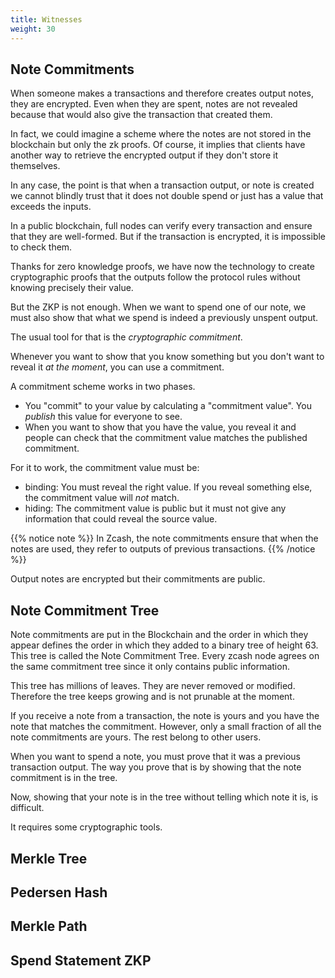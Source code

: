 ```yaml
---
title: Witnesses
weight: 30
---
```


## Note Commitments

When someone makes a transactions and therefore creates output notes, they
are encrypted. Even when they are spent, notes are not revealed because
that would also give the transaction that created them.

In fact, we could imagine a scheme where the notes are not stored
in the blockchain but only the zk proofs. Of course, it implies that
clients have another way to retrieve the encrypted output if they
don't store it themselves.

In any case, the point is that when a transaction output, or note
is created we cannot blindly trust that it does not double spend
or just has a value that exceeds the inputs.

In a public blockchain, full nodes can verify every transaction
and ensure that they are well-formed. But if the transaction is
encrypted, it is impossible to check them. 

Thanks for zero knowledge proofs, we have now the technology to
create cryptographic proofs that the outputs follow the protocol
rules without knowing precisely their value.

But the ZKP is not enough. When we want to spend one of our note,
we must also show that what we spend is indeed a previously 
unspent output.

The usual tool for that is the *cryptographic commitment*.

Whenever you want to show that you know something but you don't want
to reveal it *at the moment*, you can use a commitment.

A commitment scheme works in two phases.

- You "commit" to your value by calculating a "commitment value". You
*publish* this value for everyone to see.
- When you want to show that you have the value, you reveal it
and people can check that the commitment value matches the published commitment.

For it to work, the commitment value must be:

- binding: You must reveal the right value. If you reveal something else, the
commitment value will *not* match.
- hiding: The commitment value is public but it must not give any information
that could reveal the source value. 

{{% notice note %}}
In Zcash, the note commitments ensure that when the notes are
used, they refer to outputs of previous transactions.
{{% /notice %}}

Output notes are encrypted but their commitments are public.

## Note Commitment Tree

Note commitments are put in the Blockchain and the order
in which they appear defines the order in which they added to a binary
tree of height 63. This tree is called the Note Commitment Tree.
Every zcash node agrees on the same commitment tree since it only
contains public information.

This tree has millions of leaves. They are never removed or modified.
Therefore the tree keeps growing and is not prunable at the moment.

If you receive a note from a transaction, the note is yours and
you have the note that matches the commitment. However, only a
small fraction of all the note commitments are yours. The rest
belong to other users.

When you want to spend a note, you must prove that it was a previous
transaction output. The way you prove that is by showing that the note
commitment is in the tree.

Now, showing that your note is in the tree without telling which note it
is, is difficult.

It requires some cryptographic tools.

## Merkle Tree

## Pedersen Hash

## Merkle Path

## Spend Statement ZKP

